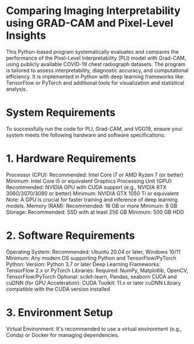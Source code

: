 # Comparing Imaging Interpretability  using GRAD-CAM and Pixel-Level Insights
This Python-based program systematically evaluates and compares the performance of the Pixel-Level Interpretability (PLI) model with Grad-CAM, using publicly available COVID-19 chest radiograph datasets. The program is tailored to assess interpretability, diagnostic accuracy, and computational efficiency. It is implemented in Python with deep learning frameworks like TensorFlow or PyTorch and additional tools for visualization and statistical analysis.
# System Requirements
To successfully run the code for PLI, Grad-CAM, and VGG19, ensure your system meets the following hardware and software specifications:

# 1. Hardware Requirements
Processor (CPU):
Recommended: Intel Core i7 or AMD Ryzen 7 (or better)
Minimum: Intel Core i5 or equivalent
Graphics Processing Unit (GPU):
Recommended: NVIDIA GPU with CUDA support (e.g., NVIDIA RTX 3060/3070/3080 or better)
Minimum: NVIDIA GTX 1050 Ti or equivalent
Note: A GPU is crucial for faster training and inference of deep learning models.
Memory (RAM):
Recommended: 16 GB or more
Minimum: 8 GB
Storage:
Recommended: SSD with at least 256 GB
Minimum: 500 GB HDD
# 2. Software Requirements
Operating System:
Recommended: Ubuntu 20.04 or later, Windows 10/11
Minimum: Any modern OS supporting Python and TensorFlow/PyTorch
Python:
Version: Python 3.7 or later
Deep Learning Frameworks:
TensorFlow 2.x or PyTorch
Libraries:
Required: NumPy, Matplotlib, OpenCV, TensorFlow/PyTorch
Optional: scikit-learn, Pandas, seaborn
CUDA and cuDNN (for GPU Acceleration):
CUDA Toolkit: 11.x or later
cuDNN Library compatible with the CUDA version installed
# 3. Environment Setup
Virtual Environment:
It's recommended to use a virtual environment (e.g., Conda) or Docker for managing dependencies.
